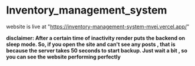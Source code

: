 ﻿# Inventory_management_system
website is live at "https://inventory-management-system-mvej.vercel.app/" <br/>

<b> disclaimer: After a certain time of inactivity render puts the backend on sleep mode. So, if you open the site and can't see any posts , that is because the server takes 50 seconds to start backup. Just wait a bit , so you can see the website performing perfectly </b>
